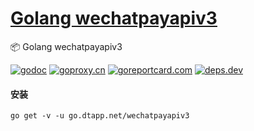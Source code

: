 <h1>
<a href="https://www.dtapp.net/">Golang wechatpayapiv3</a>
</h1>

📦 Golang wechatpayapiv3

[comment]: <> (go)
[![godoc](https://pkg.go.dev/badge/go.dtapp.net/wechatpayapiv3?status.svg)](https://pkg.go.dev/go.dtapp.net/wechatpayapiv3)
[![goproxy.cn](https://goproxy.cn/stats/go.dtapp.net/wechatpayapiv3/badges/download-count.svg)](https://goproxy.cn/stats/go.dtapp.net/wechatpayapiv3)
[![goreportcard.com](https://goreportcard.com/badge/go.dtapp.net/wechatpayapiv3)](https://goreportcard.com/report/go.dtapp.net/wechatpayapiv3)
[![deps.dev](https://img.shields.io/badge/deps-go-red.svg)](https://deps.dev/go/go.dtapp.net%2Fwechatpayapiv3)

#### 安装

```shell
go get -v -u go.dtapp.net/wechatpayapiv3
```
